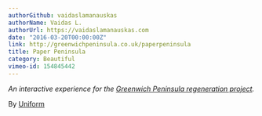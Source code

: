 ```yaml
---
authorGithub: vaidaslamanauskas
authorName: Vaidas L.
authorUrl: https://vaidaslamanauskas.com
date: "2016-03-20T00:00:00Z"
link: http://greenwichpeninsula.co.uk/paperpeninsula
title: Paper Peninsula
category: Beautiful
vimeo-id: 154845442
---
```


_An interactive experience for the [Greenwich Peninsula regeneration project](http://greenwichpeninsula.co.uk)._

By [Uniform](http://uniform.net)
